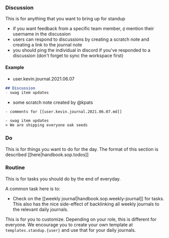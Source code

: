 
### Discussion

This is for anything that you want to bring up for standup

- if you want feedback from a specific team member, `@` mention their username in the discussion
- users can respond to discussions by creating a scratch note and creating a link to the journal note
- you should ping the individual in discord if you've responded to a discussion  (don't forget to sync the workspace first)

#### Example

- user.kevin.journal.2021.06.07

```markdown
## Discussion
- swag item updates
```

- some scratch note created by @kpats

```
- comments for [[user.kevin.journal.2021.06.07.md]]

- swag item updates
> We are shipping everyone oak seeds
```

### Do

This is for things you want to do for the day. The format of this section is described [[here|handbook.sop.todos]]

### Routine

This is for tasks you should do by the end of everyday. 

A common task here is to: 
- Check on the [[weekly journal|handbook.sop.weekly-journal]] for tasks. This also has the nice side-effect of backlinking all weekly journals to the relevant daily journals.

This is for you to customize. Depending on your role, this is different for everyone. We encourage you to create your own template at `templates.standup.{user}` and use that for your daily journals.



